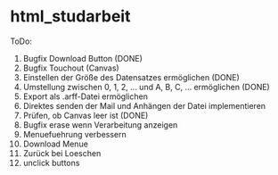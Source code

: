 # html_studarbeit

ToDo:
1. Bugfix Download Button (DONE)
2. Bugfix Touchout (Canvas)
3. Einstellen der Größe des Datensatzes ermöglichen (DONE)
4. Umstellung zwischen 0, 1, 2, ... und A, B, C, ... ermöglichen (DONE)
5. Export als .arff-Datei ermöglichen
6. Direktes senden der Mail und Anhängen der Datei implementieren
7. Prüfen, ob Canvas leer ist (DONE)
8. Bugfix erase wenn Verarbeitung anzeigen
9. Menuefuehrung verbessern
10. Download Menue
11. Zurück bei Loeschen
12. unclick buttons